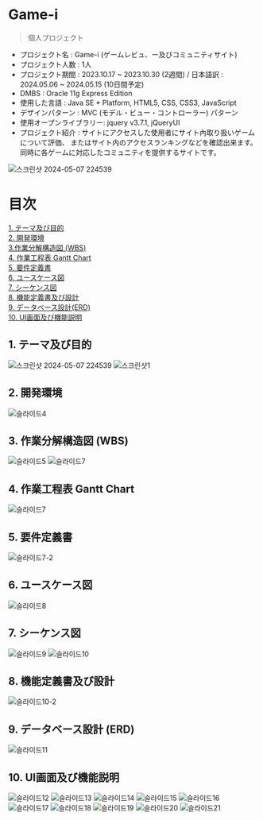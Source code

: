 Game-i
==========
>個人プロジェクト

- プロジェクト名 : Game-i (ゲームレビュ、ー及びコミュニティサイト) <br>
- プロジェクト人数 : 1人 <br>
- プロジェクト期間 : 2023.10.17 ~ 2023.10.30 (2週間) / 日本語訳 : 2024.05.06 ~ 2024.05.15 (10日間予定) <br>
- DMBS : Oracle 11g Express Edition <br>
- 使用した言語 : Java SE * Platform, HTML5, CSS, CSS3, JavaScript <br>
- デザインパターン : MVC (モデル・ビュー・コントローラー) パターン <br>
- 使用オープンライブラリー: jquery v3.7.1, jQueryUI <br>
- プロジェクト紹介 : サイトにアクセスした使用者にサイト內取り扱いゲームについて評価、
またはサイト内のアクセスランキングなどを確認出来ます。同時に各ゲームに対応したコミュニティを提供するサイトです。

![스크린샷 2024-05-07 224539](https://github.com/Joyfuler/game-i_japanese/assets/137759165/12780bd6-1ada-4b19-bfdb-b498291b6e3d)

# 目次
[1. テーマ及び目的](https://github.com/Joyfuler/game-i_japanese?tab=readme-ov-file#1-%E3%83%86%E3%83%BC%E3%83%9E%E5%8F%8A%E3%81%B3%E7%9B%AE%E7%9A%84)<br>
[2. 開発環境](https://github.com/Joyfuler/game-i_japanese?tab=readme-ov-file#2-%E9%96%8B%E7%99%BA%E7%92%B0%E5%A2%83)<br>
[3.作業分解構造図 (WBS)](https://github.com/Joyfuler/game-i_japanese?tab=readme-ov-file#3-%E4%BD%9C%E6%A5%AD%E5%88%86%E8%A7%A3%E6%A7%8B%E9%80%A0%E5%9B%B3-wbs) <br>
[4. 作業工程表 Gantt Chart](https://github.com/Joyfuler/game-i_japanese?tab=readme-ov-file#4-%E4%BD%9C%E6%A5%AD%E5%B7%A5%E7%A8%8B%E8%A1%A8-gantt-chart) <br>
[5. 要件定義書 ](https://github.com/Joyfuler/game-i_japanese?tab=readme-ov-file#5-%E8%A6%81%E4%BB%B6%E5%AE%9A%E7%BE%A9%E6%9B%B8) <br>
[6. ユースケース図](https://github.com/Joyfuler/game-i_japanese?tab=readme-ov-file#6-%E3%83%A6%E3%83%BC%E3%82%B9%E3%82%B1%E3%83%BC%E3%82%B9%E5%9B%B3) <br>
[7. シーケンス図](https://github.com/Joyfuler/game-i_japanese?tab=readme-ov-file#7-%E3%82%B7%E3%83%BC%E3%82%B1%E3%83%B3%E3%82%B9%E5%9B%B3) <br>
[8. 機能定義書及び設計](https://github.com/Joyfuler/game-i_japanese?tab=readme-ov-file#8-%E6%A9%9F%E8%83%BD%E5%AE%9A%E7%BE%A9%E6%9B%B8%E5%8F%8A%E3%81%B3%E8%A8%AD%E8%A8%88) <br>
[9. データベース設計(ERD)](https://github.com/Joyfuler/game-i_japanese?tab=readme-ov-file#9-%E3%83%87%E3%83%BC%E3%82%BF%E3%83%99%E3%83%BC%E3%82%B9%E8%A8%AD%E8%A8%88-erd) <br>
[10. UI画面及び機能説明](https://github.com/Joyfuler/game-i_japanese?tab=readme-ov-file#10-ui%E7%94%BB%E9%9D%A2%E5%8F%8A%E3%81%B3%E6%A9%9F%E8%83%BD%E8%AA%AC%E6%98%8E)<br>


## 1. テーマ及び目的
![스크린샷 2024-05-07 224539](https://github.com/Joyfuler/game-i_japanese/assets/137759165/12780bd6-1ada-4b19-bfdb-b498291b6e3d)
![스크린샷1](https://github.com/Joyfuler/game-i_japanese/assets/137759165/eaab39e2-2e94-4851-85b4-35b6f00c0e92)


## 2. 開発環境
![슬라이드4](https://github.com/Joyfuler/webPro/assets/137759165/15bdafc3-2d02-49a8-9a65-1dd10aeabcc6)


## 3. 作業分解構造図 (WBS)
![슬라이드5](https://github.com/Joyfuler/webPro/assets/137759165/56bd86ac-ba3d-4315-9e5c-b192f7e8004f)
![슬라이드7](https://github.com/Joyfuler/game-i_1stProject/assets/137759165/ca8ae1c7-02be-41a9-b0c3-3de22d9f8102)


## 4. 作業工程表 Gantt Chart
![슬라이드7](https://github.com/Joyfuler/webPro/assets/137759165/c6eb8c14-d19e-42bf-9338-7832cd83f687)


## 5. 要件定義書
![슬라이드7-2](https://github.com/Joyfuler/webPro/assets/137759165/e506da5d-848b-4731-b846-ed2c45032c26)


## 6. ユースケース図
![슬라이드8](https://github.com/Joyfuler/webPro/assets/137759165/8b1d43e1-b852-4d7c-8001-7215ef55d4b1)


## 7. シーケンス図
![슬라이드9](https://github.com/Joyfuler/webPro/assets/137759165/d5092614-a8ec-44b4-8047-d13d1c16acb7)
![슬라이드10](https://github.com/Joyfuler/webPro/assets/137759165/4fa954b8-9ebf-4bb9-9b71-724ebe433a6b)


## 8. 機能定義書及び設計
![슬라이드10-2](https://github.com/Joyfuler/webPro/assets/137759165/179f124f-0fef-4cdb-ab9f-e787ac62b3d0)


## 9. データベース設計 (ERD)
![슬라이드11](https://github.com/Joyfuler/webPro/assets/137759165/4efd42a9-9449-41a8-adf1-8152eab04b23)


## 10. UI画面及び機能説明
![슬라이드12](https://github.com/Joyfuler/webPro/assets/137759165/3fdb01b3-8819-43b7-ac41-f936afbb9033)
![슬라이드13](https://github.com/Joyfuler/webPro/assets/137759165/acc22ed0-8205-4919-9c38-05084c2d08ac)
![슬라이드14](https://github.com/Joyfuler/webPro/assets/137759165/1a05d2a2-3700-42dd-8d98-90c2a0dde378)
![슬라이드15](https://github.com/Joyfuler/webPro/assets/137759165/300605cb-3aa4-4cbc-964d-ce1aa952c0ad)
![슬라이드16](https://github.com/Joyfuler/webPro/assets/137759165/12e0a526-9cf8-4e29-ab26-183d95d074c2)
![슬라이드17](https://github.com/Joyfuler/webPro/assets/137759165/12861b36-d276-4b57-b5db-9df877490291)
![슬라이드18](https://github.com/Joyfuler/webPro/assets/137759165/da796421-9bf3-461c-87de-25794d10b7b8)
![슬라이드19](https://github.com/Joyfuler/webPro/assets/137759165/a5c3dc94-660c-4478-857a-ff894b6fbace)
![슬라이드20](https://github.com/Joyfuler/webPro/assets/137759165/93245fc4-ea2c-4d4b-b209-89b1bccd73ac)
![슬라이드21](https://github.com/Joyfuler/webPro/assets/137759165/f6c40cfa-a29a-4390-a5a0-f8d7e5005e34)
